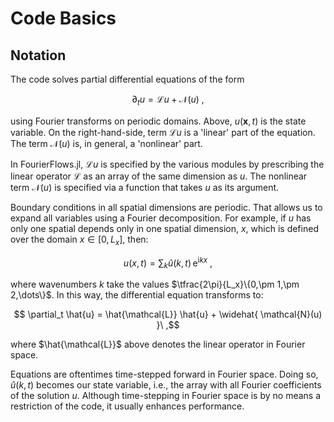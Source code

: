 # Code Basics

## Notation

The code solves partial differential equations of the form

```math
 \partial_t u = \mathcal{L}u + \mathcal{N}(u)\ ,
```
using Fourier transforms on periodic domains. Above, $u(\bm{x}, t)$ is the state variable. 
On the right-hand-side, term $\mathcal{L}u$ is a 'linear' part of the equation. The term 
$\mathcal{N}(u)$ is, in general, a 'nonlinear' part.

In FourierFlows.jl, $\mathcal{L}u$ is specified by the various modules by prescribing the
linear operator $\mathcal{L}$ as an array of the same dimension as $u$. The nonlinear term 
$\mathcal{N}(u)$ is specified via a function that takes $u$ as its argument.

Boundary conditions in all spatial dimensions are periodic. That allows us to expand all 
variables using a Fourier decomposition. For example, if $u$ has only one spatial depends 
only in one spatial dimension, $x$, which is defined over the domain $x\in[0, L_x]$, then:

```math
u(x, t) = \sum_{k} \hat{u}(k, t)\,\mathrm{e}^{\mathrm{i} k x}\ ,
```

where wavenumbers $k$ take the values $\tfrac{2\pi}{L_x}\{0,\pm 1,\pm 2,\dots\}$. In this 
way, the differential equation transforms to:

```math
 \partial_t \hat{u} = \hat{\mathcal{L}} \hat{u} + \widehat{ \mathcal{N}(u) }\ ,
```

where $\hat{\mathcal{L}}$ above denotes the linear operator in Fourier space.

Equations are oftentimes time-stepped forward in Fourier space. Doing so, $\hat{u}(k, t)$ 
becomes our state variable, i.e., the array with all Fourier coefficients of the solution 
$u$. Although time-stepping in Fourier space is by no means a restriction of the code, it 
usually enhances performance.